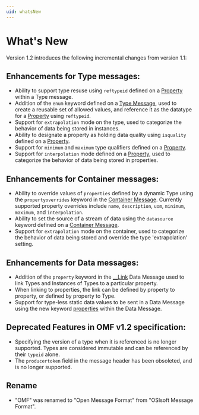 ```yaml
---
uid: whatsNew
---
```


# What\'s New


Version 1.2 introduces the following incremental changes from version 1.1:

## Enhancements for Type messages:

- Ability to support type resuse using `reftypeid` defined on a [Property](xref:typePropertiesAndFormats) within a Type message.
- Addition of the `enum` keyword defined on a [Type Message](xref:typeMessages), used to create a reusable set of allowed values, and reference it as the datatype for a [Property](xref:typePropertiesAndFormats) using `reftypeid`.
- Support for `extrapolation` mode on the type, used to categorize the behavior of data being stored in instances.
- Ability to designate a property as holding data quality using `isquality` defined on a [Property](xref:typePropertiesAndFormats).
- Support for `minimum` and `maximum` type qualifiers defined on a [Property](xref:typePropertiesAndFormats).
- Support for `interpolation` mode defined on a [Property](xref:typePropertiesAndFormats), used to categorize the behavior of data being stored in properties.

## Enhancements for Container messages:

- Ability to override values of `properties` defined by a dynamic Type using the `propertyoverrides` keyword in the [Container Message](xref:containerMessages). Currently supported property overrides include `name`, `description`, `uom`, `minimum`, `maximum`, and `interpolation`.
- Ability to set the source of a stream of data using the `datasource` keyword defined on a [Container Message](xref:containerMessages).
- Support for `extrapolation` mode on the container, used to categorize the behavior of data being stored and override the type 'extrapolation' setting.

## Enhancements for Data messages:

- Addition of the `property` keyword in the [__Link](xref:linkType) Data Message used to link Types and Instances of Types to a particular property.
- When linking to properties, the link can be defined by property to property, or defined by property to Type.
- Support for type-less static data values to be sent in a Data Message using the new keyword [properties](xref:dataMessages) within the Data Message.


## Deprecated Features in OMF v1.2 specification:

- Specifying the version of a type when it is referenced is no longer supported. Types are considered immutable and can be referenced by their `typeid` alone.
- The `producertoken` field in the message header has been obsoleted, and is no longer supported.

## Rename

- "OMF" was renamed to "Open Message Format" from "OSIsoft Message Format".

